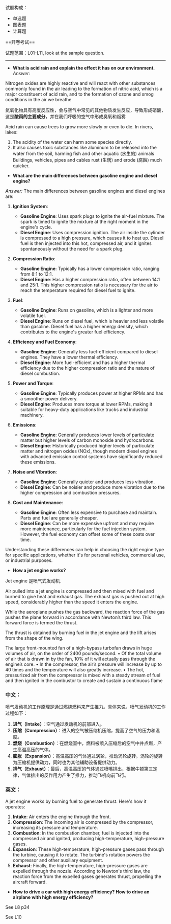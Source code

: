 试题构成：

- 单选题
- 图表题
- 计算题

==开卷考试==

试题范围：L01-L11, look at the sample question.

---

- **What is acid rain and explain the effect it has on our environment.**
*Answer:* 

Nitrogen oxides are highly reactive and will react with other substances commonly found in the air leading to the formation of nitric acid, which is a major constituent of acid rain, and to the formation of ozone and smog conditions in the air we breathe

氮氧化物具有高度反应性，会与空气中常见的其他物质发生反应，导致形成硝酸，这是**酸雨的主要成分**，并在我们呼吸的空气中形成臭氧和烟雾

Acid rain can cause trees to grow more slowly or even to die. In rivers, lakes: 
1. The acidity of the water can harm some species directly.
2. It also causes toxic substances like aluminum to be released into the water from the soil, harming fish and other aquatic (水生的) animals
Buildings, vehicles, pipes and cables rust (生銹) and erode (腐蝕) much quicker.


- **What are the main differences between gasoline engine and diesel engine?**

*Answer:* The main differences between gasoline engines and diesel engines are:

1. **Ignition System**:
    
    - **Gasoline Engine**: Uses spark plugs to ignite the air-fuel mixture. The spark is timed to ignite the mixture at the right moment in the engine's cycle.
    - **Diesel Engine**: Uses compression ignition. The air inside the cylinder is compressed to a high pressure, which causes it to heat up. Diesel fuel is then injected into this hot, compressed air, and it ignites spontaneously without the need for a spark plug.
2. **Compression Ratio**:
    
    - **Gasoline Engine**: Typically has a lower compression ratio, ranging from 8:1 to 12:1.
    - **Diesel Engine**: Has a higher compression ratio, often between 14:1 and 25:1. This higher compression ratio is necessary for the air to reach the temperature required for diesel fuel to ignite.
3. **Fuel**:
    
    - **Gasoline Engine**: Runs on gasoline, which is a lighter and more volatile fuel.
    - **Diesel Engine**: Runs on diesel fuel, which is heavier and less volatile than gasoline. Diesel fuel has a higher energy density, which contributes to the engine's greater fuel efficiency.
4. **Efficiency and Fuel Economy**:
    
    - **Gasoline Engine**: Generally less fuel-efficient compared to diesel engines. They have a lower thermal efficiency.
    - **Diesel Engine**: More fuel-efficient and has a higher thermal efficiency due to the higher compression ratio and the nature of diesel combustion.
5. **Power and Torque**:
    
    - **Gasoline Engine**: Typically produces power at higher RPMs and has a smoother power delivery.
    - **Diesel Engine**: Produces more torque at lower RPMs, making it suitable for heavy-duty applications like trucks and industrial machinery.
6. **Emissions**:
    
    - **Gasoline Engine**: Generally produces lower levels of particulate matter but higher levels of carbon monoxide and hydrocarbons.
    - **Diesel Engine**: Historically produced higher levels of particulate matter and nitrogen oxides (NOx), though modern diesel engines with advanced emission control systems have significantly reduced these emissions.
7. **Noise and Vibration**:
    
    - **Gasoline Engine**: Generally quieter and produces less vibration.
    - **Diesel Engine**: Can be noisier and produce more vibration due to the higher compression and combustion pressures.
8. **Cost and Maintenance**:
    
    - **Gasoline Engine**: Often less expensive to purchase and maintain. Parts and fuel are generally cheaper.
    - **Diesel Engine**: Can be more expensive upfront and may require more maintenance, particularly for the fuel injection system. However, the fuel economy can offset some of these costs over time.

Understanding these differences can help in choosing the right engine type for specific applications, whether it's for personal vehicles, commercial use, or industrial purposes.


- **How a jet engine works?**

Jet engine 是喷气式发动机.

Air pulled into a jet engine is compressed and then mixed with fuel and burned to give heat and exhaust gas. The exhaust gas is pushed out at high speed, considerably higher than the speed it enters the engine.

While the aeroplane pushes the gas backward, the reaction force of the gas pushes the plane forward in accordance with Newton’s third law. This forward force is termed the thrust.

The thrust is obtained by burning fuel in the jet engine and the lift arises from the shape of the wing.

The large front-mounted fan of a high-bypass turbofan draws in huge volumes of air, on the order of 2400 pounds/second. 
• Of the total volume of air that is drawn in by the fan, 10% of it will actually pass through the engine’s core.
• In the compressor, the air’s pressure will increase by up to 40 times and the temperature will also greatly increase.
• The hot, pressurized air from the compressor is mixed with a steady stream of fuel and then ignited in the combustor to create and sustain a continuous flame

### 中文：

喷气发动机的工作原理是通过燃烧燃料来产生推力。具体来说，喷气发动机的工作过程如下：

1. **进气（Intake）**：空气通过发动机的前部进入。
2. **压缩（Compression）**：进入的空气被压缩机压缩，提高了空气的压力和温度。
3. **燃烧（Combustion）**：在燃烧室中，燃料被喷入压缩后的空气中并点燃，产生高温高压的气体。
4. **膨胀（Expansion）**：高温高压的气体通过涡轮，推动涡轮旋转。涡轮的旋转为压缩机提供动力，同时也为其他辅助设备提供动力。
5. **排气（Exhaust）**：最后，高温高压的气体通过喷嘴排出，根据牛顿第三定律，气体排出的反作用力产生了推力，推动飞机向前飞行。

### 英文：

A jet engine works by burning fuel to generate thrust. Here's how it operates:

1. **Intake**: Air enters the engine through the front.
2. **Compression**: The incoming air is compressed by the compressor, increasing its pressure and temperature.
3. **Combustion**: In the combustion chamber, fuel is injected into the compressed air and ignited, producing high-temperature, high-pressure gases.
4. **Expansion**: These high-temperature, high-pressure gases pass through the turbine, causing it to rotate. The turbine's rotation powers the compressor and other auxiliary equipment.
5. **Exhaust**: Finally, the high-temperature, high-pressure gases are expelled through the nozzle. According to Newton's third law, the reaction force from the expelled gases generates thrust, propelling the aircraft forward.

- **How to drive a car with high energy efficiency? How to drive an airplane with high energy efficiency?**

See L8 p34

See L10


